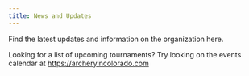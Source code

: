 ```yaml
---
title: News and Updates
---
```

Find the latest updates and information on the organization here.

Looking for a list of upcoming tournaments? Try looking on the events calendar at https://archeryincolorado.com